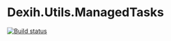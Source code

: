 # Dexih.Utils.ManagedTasks

[![Build status](https://ci.appveyor.com/api/projects/status/txclrfnvgcgvomj7?svg=true)](https://ci.appveyor.com/project/dataexperts/dexih-utils-managedtasks)